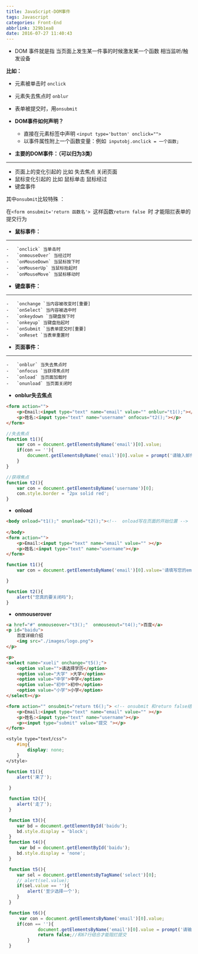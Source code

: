 ```yaml
---
title: JavaScript-DOM事件
tags: Javascript
categories: Front-End
abbrlink: 329b1ea8
date: 2016-07-27 11:40:43
---
```


- DOM 事件就是指 当页面上发生某一件事的时候激发某一个函数 相当监听/触发设备
 <!--more-->
**比如：**
- 元素被单击时 `onclick`
- 元素失去焦点时	`onblur`
- 表单被提交时，用`onsubmit`

- **DOM事件如何声明？**

  - 直接在元素标签中声明 `<input type='button' onclick="">`
  - 以事件属性附上一个函数变量：例如` inputobj.onclick = 一个函数;`
 
  
- **主要的DOM事件：（可以归为3类）**
 ---

  - 页面上的变化引起的 比如 失去焦点 关闭页面
  - 鼠标变化引起的 比如 鼠标单击 鼠标经过
  - 键盘事件
 
  其中`onsubmit`比较特殊 ：
 
  在`<form onsubmit='return 函数名'> `这样函数`return false `时 才能阻拦表单的提交行为 
 
- **鼠标事件：**
---
    -	`onclick` 当单击时
    -	`onmouseOver` 当经过时
    -	`onMouseDown` 当鼠标按下时
    -	`onMouserUp` 当鼠标抬起时
    -	`onMouseMove` 当鼠标移动时
 

-  **键盘事件：**
---
 	-	`onchange `当内容被改变时[重要]
 	-	`onSelect` 当内容被选中时
 	-	`onkeydown `当键盘按下时
 	-	`onkeyup` 当键盘抬起时
 	-	`onSubmit `当表单提交时[重要]
 	-	`onReset `当表单重置时
 
  - **页面事件：**
---
  	-	`onblur` 当失去焦点时
  	-	`onfocus `当获得焦点时
  	-	`onload` 当页面加载时
  	-	`onunload` 当页面关闭时

- **onblur失去焦点**

```html
<form action="">
	<p>Email:<input type="text" name="email" value="" onblur="t1();"></p>
	<p>姓名:<input type="text" name="username" onfocus="t2();"></p>
</form>
```

```js
//失去焦点
function t1(){
    var con = document.getElementsByName('email')[0].value;
    if(con == ''){
        document.getElementsByName('email')[0].value = prompt('请输入邮件地址：');
    }
}

//获得焦点
function t2(){
    var con = document.getElementsByName('username')[0];
    con.style.border = '2px solid red';
}
  ```
  
- **onload**

```html
<body onload="t1();" onunload="t2();"><!--  onload写在页面的开始位置 -->
	
</body>
<form action="">
	<p>Email:<input type="text" name="email" value="" ></p>
	<p>姓名:<input type="text" name="username"></p>
</form>
```

```js
function t1(){
    var con = document.getElementsByName('email')[0].value='请填写您的email';

}

function t2(){
    alert("您真的要关闭吗");
}
```
    
- **onmouserover**

```html
<a href="#" onmouseover="t3();"  onmouseout="t4();">百度</a>
<p id="baidu">
    百度详细介绍
    <img src="./images/logo.png">
</p>

<p>
<select name="xueli" onchange="t5();">
    <option value="">请选择学历</option>
    <option value="大学" >大学</option>
    <option value="中学">中学</option>
    <option value="初中">初中</option>  
    <option value="小学">小学</option>  
</select></p>

<form action="" onsubmit="return t6();"> <!-- onsubmit 和return false结合才能阻止提交  地址栏没变化说明阻拦 -->
    <p>Email:<input type="text" name="email" value="" ></p>
    <p>姓名:<input type="text" name="username"></p>
    <p><input type="submit" value="提交 "></p>
</form>
```

```css
<style type="text/css">
    #img{
        display: none;
    }
</style>
 ```
    
```js
function t1(){
 	alert('来了');
 	
 }

 function t2(){
 	alert('走了');
 }

 function t3(){
 	var bd = document.getElementById('baidu');
 	bd.style.display = 'block';
 }
 function t4(){
 	 var bd = document.getElementById('baidu');
 	bd.style.display = 'none';
 }

 function t5(){
 	var sel = document.getElementsByTagName('select')[0];
 	// alert(sel.value);
 	if(sel.value == ''){
 		alert('至少选择一个');
 	}
 }

 function t6(){
 	 var con = document.getElementsByName('email')[0].value;
 	if(con == ''){
 			document.getElementsByName('email')[0].value = prompt('请输入邮件地址：');
 			return false;//和67行结合才能阻拦提交
 		}
 }
 ```
 
